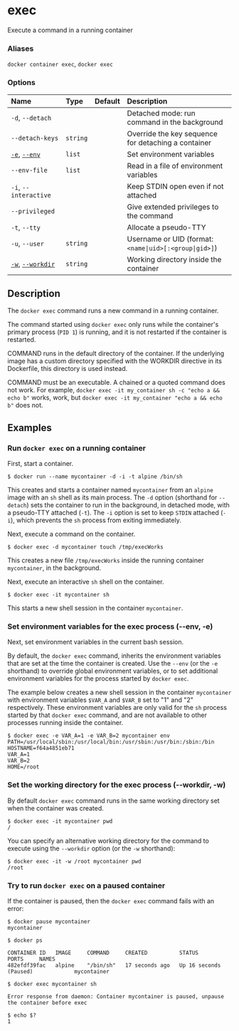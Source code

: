 # exec

<!---MARKER_GEN_START-->
Execute a command in a running container

### Aliases

`docker container exec`, `docker exec`

### Options

| Name                                      | Type     | Default | Description                                            |
|:------------------------------------------|:---------|:--------|:-------------------------------------------------------|
| `-d`, `--detach`                          |          |         | Detached mode: run command in the background           |
| `--detach-keys`                           | `string` |         | Override the key sequence for detaching a container    |
| [`-e`](#env), [`--env`](#env)             | `list`   |         | Set environment variables                              |
| `--env-file`                              | `list`   |         | Read in a file of environment variables                |
| `-i`, `--interactive`                     |          |         | Keep STDIN open even if not attached                   |
| `--privileged`                            |          |         | Give extended privileges to the command                |
| `-t`, `--tty`                             |          |         | Allocate a pseudo-TTY                                  |
| `-u`, `--user`                            | `string` |         | Username or UID (format: `<name\|uid>[:<group\|gid>]`) |
| [`-w`](#workdir), [`--workdir`](#workdir) | `string` |         | Working directory inside the container                 |


<!---MARKER_GEN_END-->

## Description

The `docker exec` command runs a new command in a running container.

The command started using `docker exec` only runs while the container's primary
process (`PID 1`) is running, and it is not restarted if the container is
restarted.

COMMAND runs in the default directory of the container. If the underlying image
has a custom directory specified with the WORKDIR directive in its Dockerfile,
this directory is used instead.

COMMAND must be an executable. A chained or a quoted command does not work.
For example, `docker exec -it my_container sh -c "echo a && echo b"` works,
work, but `docker exec -it my_container "echo a && echo b"` does not.

## Examples

### Run `docker exec` on a running container

First, start a container.

```console
$ docker run --name mycontainer -d -i -t alpine /bin/sh
```

This creates and starts a container named `mycontainer` from an `alpine` image
with an `sh` shell as its main process. The `-d` option (shorthand for `--detach`)
sets the container to run in the background, in detached mode, with a pseudo-TTY
attached (`-t`). The `-i` option is set to keep `STDIN` attached (`-i`), which
prevents the `sh` process from exiting immediately.

Next, execute a command on the container.

```console
$ docker exec -d mycontainer touch /tmp/execWorks
```

This creates a new file `/tmp/execWorks` inside the running container
`mycontainer`, in the background.

Next, execute an interactive `sh` shell on the container.

```console
$ docker exec -it mycontainer sh
```

This starts a new shell session in the container `mycontainer`.

### <a name="env"></a> Set environment variables for the exec process (--env, -e)

Next, set environment variables in the current bash session.

By default, the `docker exec` command, inherits the environment variables that
are set at the time the container is created. Use the `--env` (or the `-e` shorthand)
to override global environment variables, or to set additional environment variables
for the process started by `docker exec`.

The example below creates a new shell session in the container `mycontainer` with
environment variables `$VAR_A` and `$VAR_B` set to "1" and "2" respectively.
These environment variables are only valid for the `sh` process started by that
`docker exec` command, and are not available to other processes running inside
the container.

```console
$ docker exec -e VAR_A=1 -e VAR_B=2 mycontainer env
PATH=/usr/local/sbin:/usr/local/bin:/usr/sbin:/usr/bin:/sbin:/bin
HOSTNAME=f64a4851eb71
VAR_A=1
VAR_B=2
HOME=/root
```

### <a name="workdir"></a> Set the working directory for the exec process (--workdir, -w)

By default `docker exec` command runs in the same working directory set when 
the container was created.

```console
$ docker exec -it mycontainer pwd
/
```

You can specify an alternative working directory for the command to execute 
using the `--workdir` option (or the `-w` shorthand):

```console
$ docker exec -it -w /root mycontainer pwd
/root
```


### Try to run `docker exec` on a paused container

If the container is paused, then the `docker exec` command fails with an error:

```console
$ docker pause mycontainer
mycontainer

$ docker ps

CONTAINER ID   IMAGE     COMMAND     CREATED          STATUS                   PORTS     NAMES
482efdf39fac   alpine    "/bin/sh"   17 seconds ago   Up 16 seconds (Paused)             mycontainer

$ docker exec mycontainer sh

Error response from daemon: Container mycontainer is paused, unpause the container before exec

$ echo $?
1
```
